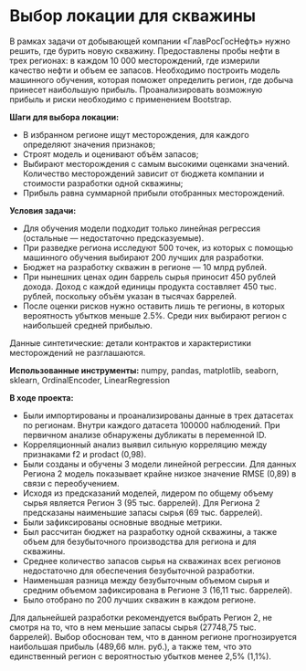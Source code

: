 # Выбор локации для скважины
В рамках задачи от добывающей компании «ГлавРосГосНефть» нужно решить, где бурить новую скважину.
Предоставлены пробы нефти в трех регионах: в каждом 10 000 месторождений, где измерили качество нефти и объем ее запасов.
Необходимо построить модель машинного обучения, которая поможет определить регион, где добыча принесет наибольшую прибыль. Проанализировать возможную прибыль и риски необходимо с применением Bootstrap.

<b>Шаги для выбора локации:</b>
* В избранном регионе ищут месторождения, для каждого определяют значения признаков;
* Строят модель и оценивают объём запасов;
* Выбирают месторождения с самым высокими оценками значений. Количество месторождений зависит от бюджета компании и стоимости разработки одной скважины;
* Прибыль равна суммарной прибыли отобранных месторождений.

<b>Условия задачи:</b>
* Для обучения модели подходит только линейная регрессия (остальные — недостаточно предсказуемые).
* При разведке региона исследуют 500 точек, из которых с помощью машинного обучения выбирают 200 лучших для разработки.
* Бюджет на разработку скважин в регионе — 10 млрд рублей.
* При нынешних ценах один баррель сырья приносит 450 рублей дохода. Доход с каждой единицы продукта составляет 450 тыс. рублей, поскольку объём указан в тысячах баррелей.
* После оценки рисков нужно оставить лишь те регионы, в которых вероятность убытков меньше 2.5%. Среди них выбирают регион с наибольшей средней прибылью.

Данные синтетические: детали контрактов и характеристики месторождений не разглашаются.

<b>Использованные инструменты:</b>
numpy, pandas, matplotlib, seaborn, sklearn, OrdinalEncoder, LinearRegression

<b>В ходе проекта:</b>
- Были импортированы и проанализированы данные в трех датасетах по регионам. Внутри каждого датасета 100000 наблюдений. При первичном анализе обнаружены дубликаты в переменной ID.
- Корреляционный анализ выявил сильную корреляцию между признаками f2 и prodact (0,98).
- Были созданы и обучены 3 модели линейной регрессии. Для данных Региона 2 модель показывает крайне низкое значение RMSE (0,89) в связи с переобучением.
- Исходя из предсказаний моделей, лидером по общему объему сырья является Регион 3 (95 тыс. баррелей). Для Региона 2 предсказаны наименьшие запасы сырья (69 тыс. баррелей).
- Были зафиксированы основные вводные метрики.
- Был рассчитан бюджет на разработку одной скважины, а также объем для безубыточного производства для региона и для скважины.
- Среднее количество запасов сырья на скважинах всех регионов недостаточно для обеспечения безубыточной разработки.
- Наименьшая разница между безубыточным объемом сырья и средним объемом зафиксирована в Регионе 3 (16,11 тыс. баррелей).
- Было отобрано по 200 лучших скважин в каждом регионе.

Для дальнейшей разработки рекомендуется выбрать Регион 2, не смотря на то, что в нем меньшие запасы сырья (27748,75 тыс. баррелей). Выбор обоснован тем, что в данном регионе прогнозируется наибольшая прибыль (489,66 млн. руб.), а также тем, что это единственный регион с вероятностью убытков менее 2,5% (1,1%).
